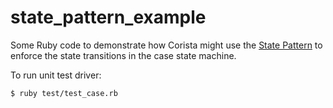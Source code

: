 state_pattern_example
=====================

Some Ruby code to demonstrate how Corista might use the [State Pattern](http://en.wikipedia.org/wiki/State_pattern) to enforce the state transitions in the case state machine.

To run unit test driver:

    $ ruby test/test_case.rb
